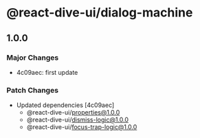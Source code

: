 # @react-dive-ui/dialog-machine

## 1.0.0

### Major Changes

- 4c09aec: first update

### Patch Changes

- Updated dependencies [4c09aec]
  - @react-dive-ui/properties@1.0.0
  - @react-dive-ui/dismiss-logic@1.0.0
  - @react-dive-ui/focus-trap-logic@1.0.0
